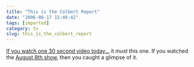 ```yaml
---
title: "This is the Colbert Report"
date: "2006-08-17 15:46:42"
tags: [imported]
category: tv
slug: this_is_the_colbert_report
---
```

	
<a title="This is the Colbert Report!" href="http://www.youtube.com/watch?v=0FenUvFAiwk">If you watch one 30 second video today...</a> it <em>must</em> this one. If you watched the <a title="Opening of the Colbert Report" href="http://www.youtube.com/watch?v=w2LHFhcF08U">August 8th show</a>, then you caught a glimpse of it.
